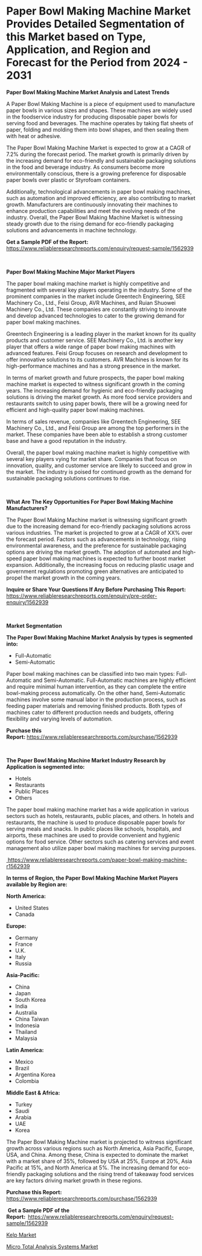 <p><h1>Paper Bowl Making Machine Market Provides Detailed Segmentation of this Market based on Type, Application, and Region and Forecast for the Period from 2024 - 2031</h1></p><p><strong>Paper Bowl Making Machine Market Analysis and Latest Trends</strong></p>
<p><p>A Paper Bowl Making Machine is a piece of equipment used to manufacture paper bowls in various sizes and shapes. These machines are widely used in the foodservice industry for producing disposable paper bowls for serving food and beverages. The machine operates by taking flat sheets of paper, folding and molding them into bowl shapes, and then sealing them with heat or adhesive.</p><p>The Paper Bowl Making Machine Market is expected to grow at a CAGR of 7.2% during the forecast period. The market growth is primarily driven by the increasing demand for eco-friendly and sustainable packaging solutions in the food and beverage industry. As consumers become more environmentally conscious, there is a growing preference for disposable paper bowls over plastic or Styrofoam containers.</p><p>Additionally, technological advancements in paper bowl making machines, such as automation and improved efficiency, are also contributing to market growth. Manufacturers are continuously innovating their machines to enhance production capabilities and meet the evolving needs of the industry. Overall, the Paper Bowl Making Machine Market is witnessing steady growth due to the rising demand for eco-friendly packaging solutions and advancements in machine technology.</p></p>
<p><strong>Get a Sample PDF of the Report:&nbsp;</strong> <a href="https://www.reliableresearchreports.com/enquiry/request-sample/1562939">https://www.reliableresearchreports.com/enquiry/request-sample/1562939</a></p>
<p>&nbsp;</p>
<p><strong>Paper Bowl Making Machine Major Market Players</strong></p>
<p><p>The paper bowl making machine market is highly competitive and fragmented with several key players operating in the industry. Some of the prominent companies in the market include Greentech Engineering, SEE Machinery Co., Ltd., Feisi Group, AVR Machines, and Ruian Shuowei Machinery Co., Ltd. These companies are constantly striving to innovate and develop advanced technologies to cater to the growing demand for paper bowl making machines.</p><p>Greentech Engineering is a leading player in the market known for its quality products and customer service. SEE Machinery Co., Ltd. is another key player that offers a wide range of paper bowl making machines with advanced features. Feisi Group focuses on research and development to offer innovative solutions to its customers. AVR Machines is known for its high-performance machines and has a strong presence in the market.</p><p>In terms of market growth and future prospects, the paper bowl making machine market is expected to witness significant growth in the coming years. The increasing demand for hygienic and eco-friendly packaging solutions is driving the market growth. As more food service providers and restaurants switch to using paper bowls, there will be a growing need for efficient and high-quality paper bowl making machines.</p><p>In terms of sales revenue, companies like Greentech Engineering, SEE Machinery Co., Ltd., and Feisi Group are among the top performers in the market. These companies have been able to establish a strong customer base and have a good reputation in the industry.</p><p>Overall, the paper bowl making machine market is highly competitive with several key players vying for market share. Companies that focus on innovation, quality, and customer service are likely to succeed and grow in the market. The industry is poised for continued growth as the demand for sustainable packaging solutions continues to rise.</p></p>
<p>&nbsp;</p>
<p><strong>What Are The Key Opportunities For Paper Bowl Making Machine Manufacturers?</strong></p>
<p><p>The Paper Bowl Making Machine market is witnessing significant growth due to the increasing demand for eco-friendly packaging solutions across various industries. The market is projected to grow at a CAGR of XX% over the forecast period. Factors such as advancements in technology, rising environmental awareness, and the preference for sustainable packaging options are driving the market growth. The adoption of automated and high-speed paper bowl making machines is expected to further boost market expansion. Additionally, the increasing focus on reducing plastic usage and government regulations promoting green alternatives are anticipated to propel the market growth in the coming years.</p></p>
<p><strong>Inquire or Share Your Questions If Any Before Purchasing This Report:</strong> <a href="https://www.reliableresearchreports.com/enquiry/pre-order-enquiry/1562939">https://www.reliableresearchreports.com/enquiry/pre-order-enquiry/1562939</a></p>
<p>&nbsp;</p>
<p><strong>Market Segmentation</strong></p>
<p><strong>The Paper Bowl Making Machine Market Analysis by types is segmented into:</strong></p>
<p><ul><li>Full-Automatic</li><li>Semi-Automatic</li></ul></p>
<p><p>Paper bowl making machines can be classified into two main types: Full-Automatic and Semi-Automatic. Full-Automatic machines are highly efficient and require minimal human intervention, as they can complete the entire bowl-making process automatically. On the other hand, Semi-Automatic machines involve some manual labor in the production process, such as feeding paper materials and removing finished products. Both types of machines cater to different production needs and budgets, offering flexibility and varying levels of automation.</p></p>
<p><strong>Purchase this Report:&nbsp;</strong><a href="https://www.reliableresearchreports.com/purchase/1562939">https://www.reliableresearchreports.com/purchase/1562939</a></p>
<p>&nbsp;</p>
<p><strong>The Paper Bowl Making Machine Market Industry Research by Application is segmented into:</strong></p>
<p><ul><li>Hotels</li><li>Restaurants</li><li>Public Places</li><li>Others</li></ul></p>
<p><p>The paper bowl making machine market has a wide application in various sectors such as hotels, restaurants, public places, and others. In hotels and restaurants, the machine is used to produce disposable paper bowls for serving meals and snacks. In public places like schools, hospitals, and airports, these machines are used to provide convenient and hygienic options for food service. Other sectors such as catering services and event management also utilize paper bowl making machines for serving purposes.</p></p>
<p><a href="https://www.reliableresearchreports.com/paper-bowl-making-machine-r1562939">&nbsp;https://www.reliableresearchreports.com/paper-bowl-making-machine-r1562939</a></p>
<p><strong>In terms of Region, the Paper Bowl Making Machine Market Players available by Region are:</strong></p>
<p>
    <p> <strong> North America: </strong>
        <ul>
            <li>United States</li>
            <li>Canada</li>
        </ul>
        </p> 
    <p> <strong> Europe: </strong>
        <ul>
            <li>Germany</li>
            <li>France</li>
            <li>U.K.</li>
            <li>Italy</li>
            <li>Russia</li>
        </ul>
        </p> 
    <p> <strong> Asia-Pacific: </strong>
        <ul>
            <li>China</li>
            <li>Japan</li>
            <li>South Korea</li>
            <li>India</li>
            <li>Australia</li>
            <li>China Taiwan</li>
            <li>Indonesia</li>
            <li>Thailand</li>
            <li>Malaysia</li>
        </ul>
        </p> 
    <p> <strong> Latin America: </strong>
        <ul>
            <li>Mexico</li>
            <li>Brazil</li>
            <li>Argentina Korea</li>
            <li>Colombia</li>
        </ul>
        </p> 
    <p> <strong> Middle East & Africa: </strong>
        <ul>
            <li>Turkey</li>
            <li>Saudi</li>
            <li>Arabia</li>
            <li>UAE</li>
            <li>Korea</li>
        </ul>
    </p>
    </p>
<p><p>The Paper Bowl Making Machine market is projected to witness significant growth across various regions such as North America, Asia Pacific, Europe, USA, and China. Among these, China is expected to dominate the market with a market share of 35%, followed by USA at 25%, Europe at 20%, Asia Pacific at 15%, and North America at 5%. The increasing demand for eco-friendly packaging solutions and the rising trend of takeaway food services are key factors driving market growth in these regions.</p></p>
<p><strong>Purchase this Report: </strong><a href="https://www.reliableresearchreports.com/purchase/1562939">https://www.reliableresearchreports.com/purchase/1562939</a></p>
<p>&nbsp;<strong>Get a Sample PDF of the Report:&nbsp;&nbsp;</strong><a href="https://www.reliableresearchreports.com/enquiry/request-sample/1562939">https://www.reliableresearchreports.com/enquiry/request-sample/1562939</a></p>
<p><strong></strong></p>
<p><p><a href="https://github.com/Whitneyboyettebo9kiw7yr13/Market-Research-Report-List-3/blob/main/kelp-market.md">Kelp Market</a></p><p><a href="https://issuu.com/reportprime-2/docs/micro-total-analysis-systems-market-size-2030.pptx">Micro Total Analysis Systems Market</a></p></p>